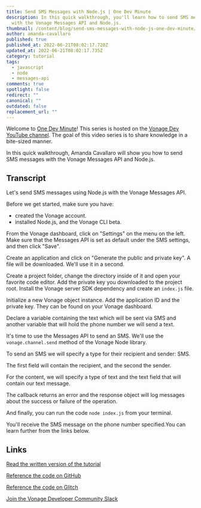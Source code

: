 ```yaml
---
title: Send SMS Messages with Node.js | One Dev Minute
description: In this quick walkthrough, you'll learn how to send SMS messages
  with the Vonage Messages API and Node.js.
thumbnail: /content/blog/send-sms-messages-with-node-js-one-dev-minute/send-sms.png
author: amanda-cavallaro
published: true
published_at: 2022-06-21T08:02:17.720Z
updated_at: 2022-06-21T08:02:17.735Z
category: tutorial
tags:
  - javascript
  - node
  - messages-api
comments: true
spotlight: false
redirect: ""
canonical: ""
outdated: false
replacement_url: ""
---
```

Welcome to [One Dev Minute](https://www.youtube.com/playlist?list=PLWYngsniPr_mwb65DDl3Kr6xeh6l7_pVY)! This series is hosted on the [Vonage Dev YouTube channel](https://www.youtube.com/vonagedev). The goal of this video series is to share knowledge in a bite-sized manner.

In this quick walkthrough, Amanda Cavallaro will show you how to send SMS messages with the Vonage Messages API and Node.js.

<youtube id="zN09k8zqrk4"></youtube>

## Transcript

Let's send SMS messages using Node.js with the Vonage Messages API.

Before we get started, make sure you have:

* created the Vonage account.
* installed Node.js, and the Vonage CLI beta.

From the Vonage dashboard, click on "Settings" on the menu on the left. Make sure that the Messages API is set as default under the SMS settings, and then click "Save". 

Create an application and click on "Generate the public and private key". A file will be downloaded. We'll use it in a second.

Create a project folder, change the directory inside of it and open your favorite code editor. 
Add the private key you downloaded to the project root. 
Install the Vonage server SDK dependency and create an `index.js` file. 

Initialize a new Vonage object instance. 
Add the application ID and the private key. They can be found on your Vonage dashboard. 

Declare a variable containing the text which will be sent via SMS and another variable that will hold the phone number we will send a text. 

It's time to use the Messages API to send an SMS. We'll use the `vonage.channel.send` method of the Vonage Node library. 

To send an SMS we will specify a type for their recipient and sender: SMS.

The first field will contain the recipient, and the second the sender.

For the content, we will specify a type of text and the text field that will contain our text message.

The callback returns an error and the response object will log messages about the success or failure of the operation.

And finally, you can run the code `node index.js` from your terminal.

You'll receive the SMS message on the phone number specified.You can learn further from the links below.

## Links

[Read the written version of the tutorial](https://developer.vonage.com/blog/2019/09/16/how-to-send-and-receive-sms-messages-with-node-js-and-express-dr)

[Reference the code on GitHub](https://github.com/nexmo-community/nexmo-sms-autoresponder-node/)

[Reference the code on Glitch](https://glitch.com/edit/#!/whispering-rebel-ixia)

[Join the Vonage Developer Community Slack](https://developer.vonage.com/community/slack)
